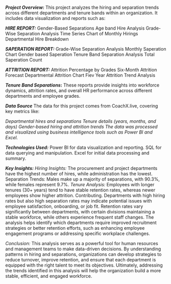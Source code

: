 **_Project Overview:_**
This project analyzes the hiring and separation trends across different departments and tenure bands within an organization.
It includes data visualization and reports such as:

**_HIRE REPORT:_**
Gender-Based Separations
Age band Hire Analysis
Grade-Wise Separation Analysis
Time Series Chart of Monthly Hirings
Departmental Hire Breakdown

**_SAPERATION REPORT:_**
Grade-Wise Separation Analysis
Monthly Saperation Chart
Gender based Saperation
Tenure Band Separation Analysis
Total Saperation Count

**_ATTRITION REPORT:_**
Attrition Percentage by Grades
Six-Month Attrition Forecast
Departmental Attrition Chart
Fiev Year Attrition Trend Analysis

**_Tenure Band Separations_:**
These reports provide insights into workforce dynamics, attrition rates, and overall HR performance across different departments and employee grades.

**_Data Source_**
The data for this project comes from CoachX.live, covering key metrics like:

_Departmental hires and separations
Tenure details (years, months, and days)
Gender-based hiring and attrition trends
The data was processed and visualized using business intelligence tools such as Power BI and Excel._

**_Technologies Used:_**
Power BI for data visualization and reporting.
SQL for data querying and manipulation.
Excel for initial data processing and summary.



**_Key Insights:_**
_Hiring Insights:_ The procurement and project departments have the highest number of hires, while administration has the lowest.
Separation Trends: Males make up a majority of separations, with 90.3%, while females represent 9.7%.
_Tenure Analysis:_ Employees with longer tenures (30+ years) tend to have stable retention rates, whereas newer employees show higher attrition.
Contributing.
Departments with high hiring rates but also high separation rates may indicate potential issues with employee satisfaction, onboarding, or job fit.
Retention rates vary significantly between departments, with certain divisions maintaining a stable workforce, while others experience frequent staff changes.
The analysis helps identify which departments require improved recruitment strategies or better retention efforts, such as enhancing employee engagement programs or addressing specific workplace challenges.


_Conclusion:_
This analysis serves as a powerful tool for human resources and management teams to make data-driven decisions. By understanding patterns in hiring and separations, organizations can develop strategies to reduce turnover, improve retention, and ensure that each department is equipped with the right talent to meet its objectives. Ultimately, addressing the trends identified in this analysis will help the organization build a more stable, efficient, and engaged workforce.
